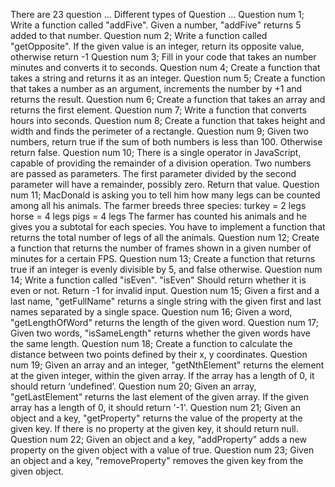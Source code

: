 There are 23 question ...
Different types of Question ...
Question num 1;
Write a function called "addFive". Given a number, "addFive" returns 5 added to that number.
Question num 2;
Write a function called "getOpposite". If the given value is an integer, return its opposite value, otherwise return -1
Question num 3;
Fill in your code that takes an number minutes and converts it to seconds.
Question num 4;
Create a function that takes a string and returns it as an integer.
Question num 5;
Create a function that takes a number as an argument, increments the number by +1 and returns the result.
Question num 6;
Create a function that takes an array and returns the first element.
Question num 7;
Write a function that converts hours into seconds.
Question num 8;
Create a function that takes height and width and finds the perimeter of a rectangle.
Question num 9;
Given two numbers, return true if the sum of both numbers is less than 100. Otherwise return false.
Question num 10;
There is a single operator in JavaScript, capable of providing the remainder of a division operation. Two numbers are passed as parameters. The first parameter divided by the second parameter will have a remainder, possibly zero. Return that value.
Question num 11;
MacDonald is asking you to tell him how many legs can be counted among all his animals. The farmer breeds three species:
turkey = 2 legs
horse = 4 legs
pigs = 4 legs
The farmer has counted his animals and he gives you a subtotal for each species. You have to implement a function that returns the total number of legs of all the animals.
Question num 12;
Create a function that returns the number of frames shown in a given number of minutes for a certain FPS.
Question num 13;
Create a function that returns true if an integer is evenly divisible by 5, and false otherwise.
Question num 14;
Write a function called "isEven". "isEven" Should return whether it is even or not. Return -1 for invalid input.
Question num 15;
Given a first and a last name, "getFullName" returns a single string with the given first and last names separated by a single space.
Question num 16;
Given a word, "getLengthOfWord" returns the length of the given word.
Question num 17;
Given two words, "isSameLength" returns whether the given words have the same length.
Question num 18;
Create a function to calculate the distance between two points defined by their x, y coordinates.
Question num 19;
Given an array and an integer, "getNthElement" returns the element at the given integer, within the given array. If the array has a length of 0, it should return ‘undefined’.
Question num 20;
Given an array, "getLastElement" returns the last element of the given array. If the given array has a length of 0, it should return '-1'.
Question num 21;
Given an object and a key, "getProperty" returns the value of the property at the given key. If there is no property at the given key, it should return null.
Question num 22;
Given an object and a key, "addProperty" adds a new property on the given object with a value of true.
Question num 23;
Given an object and a key, "removeProperty" removes the given key from the given object.
